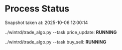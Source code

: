 # Process Status

Snapshot taken at: 2025-10-06 12:00:14

../wintrd/trade_algo.py --task price_update: **RUNNING**

../wintrd/trade_algo.py --task buy_sell: **RUNNING**

